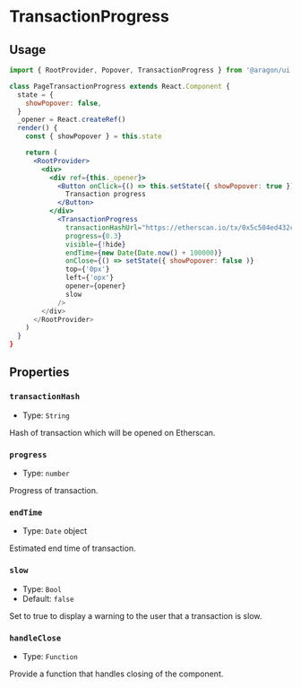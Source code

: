 # TransactionProgress

## Usage

```jsx
import { RootProvider, Popover, TransactionProgress } from '@aragon/ui'

class PageTransactionProgress extends React.Component {
  state = {
    showPopover: false,
  }
  _opener = React.createRef()
  render() {
    const { showPopover } = this.state

    return (
      <RootProvider>
        <div>
          <div ref={this._opener}>
            <Button onClick={() => this.setState({ showPopover: true })}>
              Transaction progress
            </Button>
          </div>
            <TransactionProgress
              transactionHashUrl="https://etherscan.io/tx/0x5c504ed432cb51138bcf09aa5e8a410dd4a1e204ef84bfed1be16dfba1b22060"
              progress={0.3}
              visible={!hide}
              endTime={new Date(Date.now() + 100000)}
              onClose={() => setState({ showPopover: false )}
              top={'0px'}
              left={'opx'}
              opener={opener}
              slow
            />
        </div>
      </RootProvider>
    )
  }
}
```

## Properties

### `transactionHash`

- Type: `String`

Hash of transaction which will be opened on Etherscan.

### `progress`

- Type: `number`

Progress of transaction.

### `endTime`

- Type: `Date` object

Estimated end time of transaction.

### `slow`

- Type: `Bool`
- Default: `false`

Set to true to display a warning to the user that a transaction is slow.

### `handleClose`

- Type: `Function`

Provide a function that handles closing of the component.
